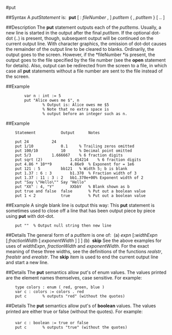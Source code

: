 
#put

##Syntax
A *putStatement* is:
 **put** [ : *fileNumber* , ] *putItem* { , *putItem* } [ .. ]



##Description
The **put** statement outputs each of the *putItems*. Usually, a new line is started in the output after the final *putItem*. If the optional dot-dot (..) is present, though, subsequent output will be continued on the current output line. With character graphics, the omission of dot-dot causes the remainder of the output line to be cleared to blanks.
Ordinarily, the output goes to the screen. However, if the *fileNumber *is present, the output goes to the file specified by the file number (see the **open** statement for details). Also, output can be redirected from the screen to a file, in which case all **put** statements without a file number are sent to the file instead of the screen.



##Example



            var n : int := 5
            put "Alice owes me $", n
                    % Output is: Alice owes me $5
                    % Note that no extra space is
                    % output before an integer such as n.
##Example



        Statement           Output      Notes
        
        put 24          24
        put 1/10            0.1     % Trailing zeros omitted
        put 100/10          10      % Decimal point omitted
        put 5/3         1.666667    % 6 fraction digits
        put sqrt (2)            1.414214    % 6 fraction digits
        put 4.86 * 10**9        4.86e9  % Exponent for = 1e6
        put 121 : 5         bb121   % Width 5; b is blank
        put 1.37 : 6 : 3        b1.370  % Fraction width of 3
        put 1.37 : 11 : 3 : 2   bb1.370e+00% Exponent width of 2
        put "Say \"Hello\"" Say "Hello"
        put "XX" : 4, "Y"       XXbbY   % Blank shown as b
        put true and false  false       % Put out a boolean value
        put 1 < 2           true        % Put out a boolean value
##Example
A single blank line is output this way:
This **put** statement is sometimes used to close off a line that has been output piece by piece using **put** with dot-dot.


        put ""  % Output null string then new line
##Details
The general form of a *putItem* is one of:
 (a) *expn* [:*widthExpn* [:*fractionWidth* [:*exponentWidth* ] ] ] (b)  **skip**
See the above examples for uses of *widthExpn*, *fractionWidth* and *exponentWidth*. For the exact meaning of these three widths, see the definitions of the functions *realstr*, *frealstr* and *erealstr*. The **skip** item is used to end the current output line and start a new line.



##Details
The **put** semantics allow put's of enum values. The values printed are the element names themselves, case sensitive. For example:


        type colors : enum ( red, green, blue )
        var c : colors := colors . red
        put c       % outputs "red" (without the quotes)
##Details
The **put** semantics allow put's of **boolean** values. The values printed are either true or false (without the quotes). For example:


        var c : boolean := true or false
        put c       % outputs "true" (without the quotes)
